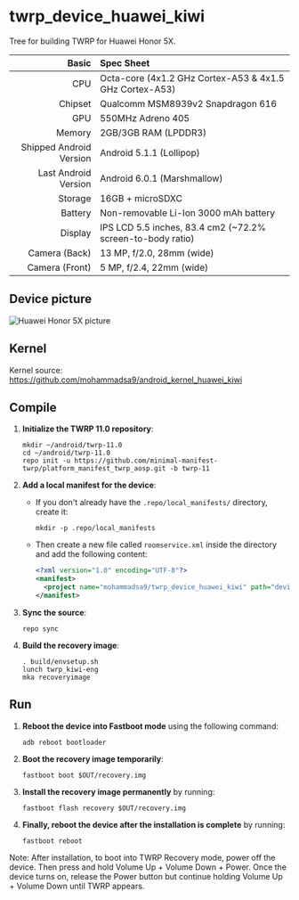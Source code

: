# twrp_device_huawei_kiwi

Tree for building TWRP for Huawei Honor 5X.

|                   Basic | Spec Sheet                                                 |
| ----------------------: | :--------------------------------------------------------- |
|                     CPU | Octa-core (4x1.2 GHz Cortex-A53 & 4x1.5 GHz Cortex-A53)    |
|                 Chipset | Qualcomm MSM8939v2 Snapdragon 616                          |
|                     GPU | 550MHz Adreno 405                                          |
|                  Memory | 2GB/3GB RAM (LPDDR3)                                       |
| Shipped Android Version | Android 5.1.1 (Lollipop)                                   |
|    Last Android Version | Android  6.0.1 (Marshmallow)                               |
|                 Storage | 16GB + microSDXC                                           |
|                 Battery | Non-removable Li-Ion 3000 mAh battery                      |
|                 Display | IPS LCD 5.5 inches, 83.4 cm2 (~72.2% screen-to-body ratio) |
|           Camera (Back) | 13 MP, f/2.0, 28mm (wide)                                  |
|          Camera (Front) | 5 MP, f/2.4, 22mm (wide)                                   |

## Device picture

![Huawei Honor 5X picture](https://fdn2.gsmarena.com/vv/pics/huawei/huawei-honor-5x-3.jpg "Huawei Honor 5X colors")


## Kernel

Kernel source:
https://github.com/mohammadsa9/android_kernel_huawei_kiwi

## Compile

1. **Initialize the TWRP 11.0 repository**:
   ```
   mkdir ~/android/twrp-11.0
   cd ~/android/twrp-11.0
   repo init -u https://github.com/minimal-manifest-twrp/platform_manifest_twrp_aosp.git -b twrp-11
   ```

2. **Add a local manifest for the device**:
   - If you don't already have the `.repo/local_manifests/` directory, create it:
     ```
     mkdir -p .repo/local_manifests
     ```
   - Then create a new file called `roomservice.xml` inside the directory and add the following content:
     ```xml
     <?xml version="1.0" encoding="UTF-8"?>
     <manifest>
       <project name="mohammadsa9/twrp_device_huawei_kiwi" path="device/huawei/kiwi" remote="github" revision="android-11" />
     </manifest>
     ```

3. **Sync the source**:
   ```
   repo sync
   ```

4. **Build the recovery image**:
   ```
   . build/envsetup.sh
   lunch twrp_kiwi-eng
   mka recoveryimage
   ```

## Run

1. **Reboot the device into Fastboot mode** using the following command:
   ```
   adb reboot bootloader
   ```

2. **Boot the recovery image temporarily**:
   ```
   fastboot boot $OUT/recovery.img
   ```

3. **Install the recovery image permanently** by running:
   ```
   fastboot flash recovery $OUT/recovery.img
   ```

4. **Finally, reboot the device after the installation is complete** by running:
    ```
   fastboot reboot
   ```

Note: After installation, to boot into TWRP Recovery mode, power off the device. Then press and hold Volume Up + Volume Down + Power. Once the device turns on, release the Power button but continue holding Volume Up + Volume Down until TWRP appears.